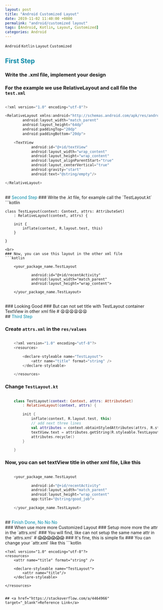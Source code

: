 ```yaml
---
layout: post
title: "Android Customized Layout"
date: 2019-11-02 11:40:00 +0800
permalink: "android/customized layout"
tags: [Android, Kotlin, Layout, Customized]
categories: Android
---
```


`Android` `Kotlin` `Layout` `Customized`

## <span style="color:#0089A7">First Step</span>
### Write the .xml file, implement your design
### For the example we use RelativeLayout and call file the `test.xml`
```kotlin

<?xml version="1.0" encoding="utf-8"?>

<RelativeLayout xmlns:android="http://schemas.android.com/apk/res/android"
        android:layout_width="match_parent"
        android:layout_height="64dp"
        android:paddingTop="20dp"
        android:paddingBottom="20dp">

    <TextView
            android:id="@+id/textView"
            android:layout_width="wrap_content"
            android:layout_height="wrap_content"
            android:layout_alignParentStart="true"
            android:layout_centerVertical="true"
            android:gravity="start"
            android:text="@string/empty"/>

</RelativeLayout>

```
<br>
## <span style="color:#0089A7">Second Step</span>
### Write the .kt file, for example call the `TestLayout.kt`
```kotlin

    class TestLayout(context: Context, attrs: AttributeSet) 
        : RelativeLayout(context, attrs) {

        init {
            inflate(context, R.layout.test, this)
        }

    }

```
<br>
### Now, you can use this layout in the other xml file
```kotlin

    <your_package_name.TestLayout

            android:id="@+id/recentActivity"
            android:layout_width="match_parent"
            android:layout_height="wrap_content">

    </your_package_name.TestLayout>

```

<br>
### Looking Good
### But can not set title with TestLayout container TextView in other xml file
# 😫😫😫😫😫😫
<br>
## <span style="color:#0089A7">Third Step</span>

### Create `attrs.xml` in the `res/values`
```kotlin

    <?xml version="1.0" encoding="utf-8"?>
    <resources>

        <declare-styleable name="TestLayout">
            <attr name="title" format="string" />
        </declare-styleable>

    </resources>

```
### Change `TestLayout.kt`
```kotlin

    class TestLayout(context: Context, attrs: AttributeSet) 
        : RelativeLayout(context, attrs) {

        init {
            inflate(context, R.layout.test, this)
            // add next three lines
            val attributes = context.obtainStyledAttributes(attrs, R.styleable.TestLayout)
            textView.text = attributes.getString(R.styleable.TestLayout_title)
            attributes.recycle()
        }

    }

```
### Now, you can set textView title in other xml file, Like this
```kotlin

    <your_package_name.TestLayout

            android:id="@+id/recentActivity"
            android:layout_width="match_parent"
            android:layout_height="wrap_content"
            app:title="@string/good_job">

    </your_package_name.TestLayout>

```
<br>
## <span style="color:#0089A7">Finish Done, No No No</span>
<br>
### When use more more Customized Layout
### Setup more more the attr in the `attrs.xml`
### You will find, like can not setup the same name attr in the `attrs.xml`
# 😱😱😱😱😱😱
### It's fine, this is simple fix
### You can change your `attr.xml` like this
```kotlin

    <?xml version="1.0" encoding="utf-8"?>
    <resources>
        <attr name="title" format="string" />
        
        <declare-styleable name="TestLayout">
            <attr name="title"/>
        </declare-styleable>

    </resources>

```

## <a href="https://stackoverflow.com/a/4464966" target="_blank">Reference Link</a>